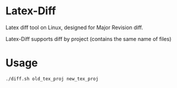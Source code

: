 # Latex-Diff
Latex diff tool on Linux, designed for Major Revision diff.

Latex-Diff supports diff by project (contains the same name of files)

# Usage
`./diff.sh old_tex_proj new_tex_proj` 
